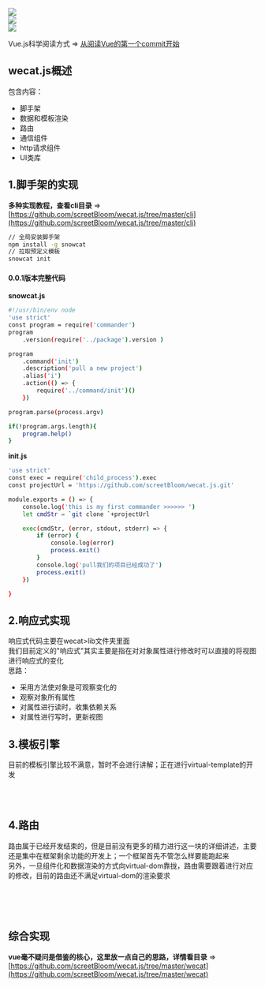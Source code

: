 
![](https://img.shields.io/badge/%E8%84%9A%E6%89%8B%E6%9E%B6cli-0.0.1%7Cnode%7Cnpm%7Ccommander%7Cgit-brightgreen.svg)    
![](https://img.shields.io/badge/%E6%A8%A1%E6%9D%BF%E5%BC%95%E6%93%8Etemplate-0.0.1%7Creg%7Cnew%20Function-brightgreen.svg)    
![](https://img.shields.io/badge/%E8%B7%AF%E7%94%B1router-1.0.0%7Chash%7Clazy%20load%7Chook%20function-brightgreen.svg)   

Vue.js科学阅读方式 => [从阅读Vue的第一个commit开始](https://github.com/screetBloom/wecat.js/tree/master/How_to_read_Vue_correctly)

wecat.js概述
---

包含内容：
- 脚手架 
- 数据和模板渲染
- 路由
- 通信组件
- http请求组件 
- UI类库

1.脚手架的实现
---  
**多种实现教程，查看cli目录** => [https://github.com/screetBloom/wecat.js/tree/master/cli](https://github.com/screetBloom/wecat.js/tree/master/cli)

```bash
// 全局安装脚手架
npm install -g snowcat
// 拉取预定义模板
snowcat init
```        

####  0.0.1版本完整代码
**snowcat.js**
```bash
#!/usr/bin/env node
'use strict'
const program = require('commander')
program
    .version(require('../package').version )

program
    .command('init')
    .description('pull a new project')
    .alias('i')
    .action(() => {
        require('../command/init')()
    })

program.parse(process.argv)

if(!program.args.length){
    program.help()
}
```   
    
 **init.js**
```bash
'use strict'
const exec = require('child_process').exec
const projectUrl = 'https://github.com/screetBloom/wecat.js.git'

module.exports = () => {
    console.log('this is my first commander >>>>>> ')
    let cmdStr = `git clone `+projectUrl

    exec(cmdStr, (error, stdout, stderr) => {
        if (error) {
            console.log(error)
            process.exit()
        }
        console.log('pull我们的项目已经成功了')
        process.exit()
    })

}
```


     
     
2.响应式实现
---
响应式代码主要在wecat>lib文件夹里面      
我们目前定义的"响应式"其实主要是指在对对象属性进行修改时可以直接的将视图进行响应式的变化   
思路：   
- 采用方法使对象是可观察变化的
- 观察对象所有属性
- 对属性进行读时，收集依赖关系
- 对属性进行写时，更新视图



3.模板引擎
---

目前的模板引擎比较不满意，暂时不会进行讲解；正在进行virtual-template的开发


<br>
<br>        

4.路由
---

路由属于已经开发结束的，但是目前没有更多的精力进行这一块的详细讲述，主要还是集中在框架剩余功能的开发上；一个框架首先不管怎么样要能跑起来    
另外，一旦组件化和数据渲染的方式向virtual-dom靠拢，路由需要跟着进行对应的修改，目前的路由还不满足virtual-dom的渲染要求  
<br>
<br>
<br>
<br>

综合实现
---
**vue毫不疑问是借鉴的核心，这里放一点自己的思路，详情看目录** => [https://github.com/screetBloom/wecat.js/tree/master/wecat](https://github.com/screetBloom/wecat.js/tree/master/wecat)     

      





